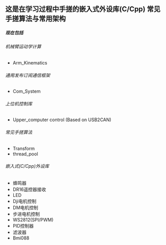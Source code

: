 ## 这是在学习过程中手搓的嵌入式外设库(C/Cpp) 常见手搓算法与常用架构

##### 现在包括

###### 机械臂运动学计算
- Arm_Kinematics
###### 通用发布订阅通信框架
- Com_System
###### 上位机控制库
- Upper_computer control (Based on USB2CAN)
###### 常见手搓算法
- Transform
- thread_pool
###### 嵌入式(C/Cpp)外设库

- 蜂鸣器
- DR16遥控器接收
- LED
- Dji电机控制
- DM电机控制
- 步进电机控制
- WS2812(SPI/PWM)
- PID控制器
- 滤波器
- Bmi088
  


